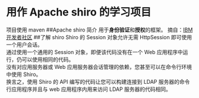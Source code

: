用作 Apache shiro 的学习项目
====
项目使用 maven
##Apache shiro 简介
用于<strong>身份验证</strong>和<strong>授权</strong>的框架。
摘自：[IBM开发者社区](http://www.ibm.com/developerworks/cn/web/wa-apacheshiro/ "Apache Shiro 简介")
##了解 shiro
Shiro 的 Session 对象允许无需 HttpSession 即可使用一个用户会话。<br>
通过使用一个通用的 Session 对象，即便该代码没有在一个 Web 应用程序中运行，仍可以使用相同的代码。<br>
没有对应用服务器或 Web 应用服务器会话管理的依赖，您甚至可以在命令行环境中使用 Shiro。<br>
换言之，使用 Shiro 的 API 编写的代码让您可以构建连接到 LDAP 服务器的命令行应用程序并且与 web 应用程序内用来访问 LDAP 服务器的代码相同。<br>